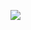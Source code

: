![](https://user-images.githubusercontent.com/7611746/48735253-135ba480-ec72-11e8-8ec8-18e0f4baa2dc.png)
